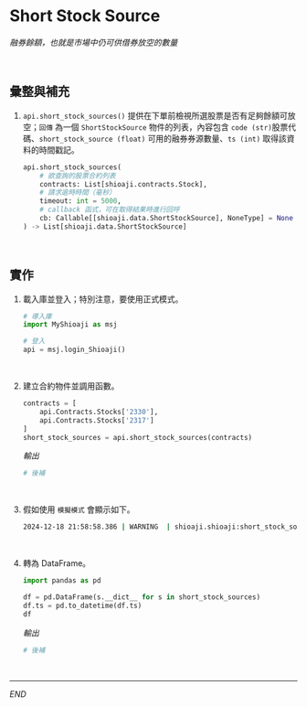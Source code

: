 # Short Stock Source

_融券餘額，也就是市場中仍可供借券放空的數量_

<br>

## 彙整與補充

1. `api.short_stock_sources()` 提供在下單前檢視所選股票是否有足夠餘額可放空；`回傳` 為一個 `ShortStockSource` 物件的列表，內容包含 `code (str)`股票代碼、`short_stock_source (float)` 可用的融券券源數量、`ts (int)` 取得該資料的時間戳記。

    ```python
    api.short_stock_sources(
        # 欲查詢的股票合約列表
        contracts: List[shioaji.contracts.Stock],
        # 請求逾時時間（毫秒）
        timeout: int = 5000,
        # callback 函式，可在取得結果時進行回呼
        cb: Callable[[shioaji.data.ShortStockSource], NoneType] = None
    ) -> List[shioaji.data.ShortStockSource]
    ```

<br>

## 實作

1. 載入庫並登入；特別注意，要使用正式模式。

    ```python
    # 導入庫
    import MyShioaji as msj

    # 登入
    api = msj.login_Shioaji()
    ```

<br>

2. 建立合約物件並調用函數。

    ```python
    contracts = [
        api.Contracts.Stocks['2330'],
        api.Contracts.Stocks['2317']
    ]
    short_stock_sources = api.short_stock_sources(contracts)
    ```

    _輸出_

    ```bash
    # 後補
    ```

<br>

3. 假如使用 `模擬模式` 會顯示如下。

    ```bash
    2024-12-18 21:58:58.386 | WARNING  | shioaji.shioaji:short_stock_sources:955 - Simulation not support short_stock_sources yet
    ```

<br>

4. 轉為 DataFrame。

    ```python
    import pandas as pd

    df = pd.DataFrame(s.__dict__ for s in short_stock_sources)
    df.ts = pd.to_datetime(df.ts)
    df
    ```

    _輸出_

    ```bash
    # 後補
    ```

<br>

___

_END_